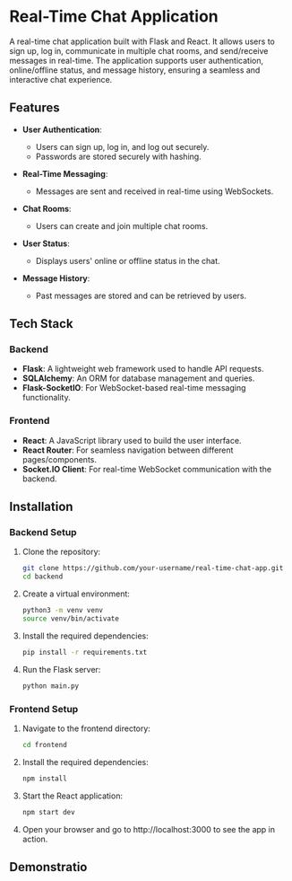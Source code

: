 # Real-Time Chat Application

A real-time chat application built with Flask and React. It allows users to sign up, log in, communicate in multiple chat rooms, and send/receive messages in real-time. The application supports user authentication, online/offline status, and message history, ensuring a seamless and interactive chat experience.

## Features

- **User Authentication**: 
  - Users can sign up, log in, and log out securely.
  - Passwords are stored securely with hashing.
  
- **Real-Time Messaging**: 
  - Messages are sent and received in real-time using WebSockets.
  
- **Chat Rooms**: 
  - Users can create and join multiple chat rooms.
  
- **User Status**: 
  - Displays users' online or offline status in the chat.
  
- **Message History**: 
  - Past messages are stored and can be retrieved by users.
  
## Tech Stack

### Backend
- **Flask**: A lightweight web framework used to handle API requests.
- **SQLAlchemy**: An ORM for database management and queries.
- **Flask-SocketIO**: For WebSocket-based real-time messaging functionality.
  
### Frontend
- **React**: A JavaScript library used to build the user interface.
- **React Router**: For seamless navigation between different pages/components.
- **Socket.IO Client**: For real-time WebSocket communication with the backend.

## Installation

### Backend Setup

1. Clone the repository:
   ```bash
   git clone https://github.com/your-username/real-time-chat-app.git
   cd backend

2. Create a virtual environment:
   ```bash
   python3 -m venv venv
   source venv/bin/activate

3. Install the required dependencies:
    ```bash
    pip install -r requirements.txt
    
4. Run the Flask server:
    ```bash
    python main.py

### Frontend Setup

1. Navigate to the frontend directory:
    ```bash
    cd frontend
2. Install the required dependencies:
    ```bash
    npm install
3. Start the React application:
    ```bash
    npm start dev
4. Open your browser and go to http://localhost:3000 to see the app in action.

## Demonstratio

